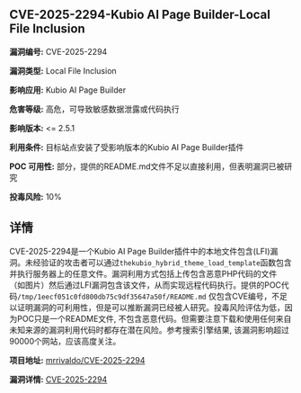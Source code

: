 ## CVE-2025-2294-Kubio AI Page Builder-Local File Inclusion

**漏洞编号:** CVE-2025-2294

**漏洞类型:** Local File Inclusion

**影响应用:** Kubio AI Page Builder

**危害等级:** 高危，可导致敏感数据泄露或代码执行

**影响版本:** <= 2.5.1

**利用条件:** 目标站点安装了受影响版本的Kubio AI Page Builder插件

**POC 可用性:** 部分，提供的README.md文件不足以直接利用，但表明漏洞已被研究

**投毒风险:** 10%

## 详情

CVE-2025-2294是一个Kubio AI Page Builder插件中的本地文件包含(LFI)漏洞。未经验证的攻击者可以通过`thekubio_hybrid_theme_load_template`函数包含并执行服务器上的任意文件。漏洞利用方式包括上传包含恶意PHP代码的文件（如图片）然后通过LFI漏洞包含该文件，从而实现远程代码执行。提供的POC代码`/tmp/1eecf051c0fd800db75c9df35647a50f/README.md` 仅包含CVE编号，不足以证明漏洞的可利用性，但是可以推断漏洞已经被人研究。投毒风险评估为低，因为POC只是一个README文件, 不包含恶意代码。但需要注意下载和使用任何来自未知来源的漏洞利用代码时都存在潜在风险。参考搜索引擎结果, 该漏洞影响超过90000个网站，应该高度关注。

**项目地址:** [mrrivaldo/CVE-2025-2294](https://github.com/mrrivaldo/CVE-2025-2294)

**漏洞详情:** [CVE-2025-2294](https://nvd.nist.gov/vuln/detail/CVE-2025-2294)